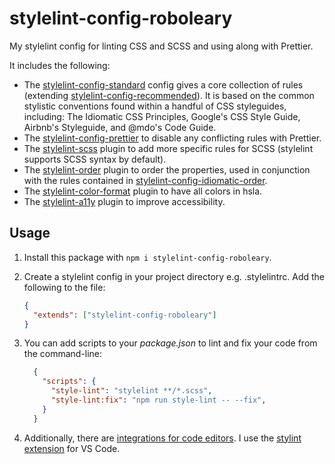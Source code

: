 # stylelint-config-roboleary

My stylelint config for linting CSS and SCSS and using along with Prettier.

It includes the following:
- The [stylelint-config-standard](https://github.com/stylelint/stylelint-config-standard) config gives a core collection of rules (extending [stylelint-config-recommended](https://github.com/stylelint/stylelint-config-recommended)). It is based on the common stylistic conventions found within a handful of CSS styleguides, including: The Idiomatic CSS Principles, Google's CSS Style Guide, Airbnb's Styleguide, and @mdo's Code Guide.
- The [stylelint-config-prettier](https://github.com/prettier/stylelint-config-prettier) to disable any conflicting rules with Prettier.
- The [stylelint-scss](https://github.com/kristerkari/stylelint-scss) plugin to add more specific rules for SCSS (stylelint supports SCSS syntax by default).
- The [stylelint-order](https://github.com/hudochenkov/stylelint-order) plugin to order the properties, used in conjunction with the rules contained in [stylelint-config-idiomatic-order](https://github.com/ream88/stylelint-config-idiomatic-order).
- The [stylelint-color-format](https://github.com/filipekiss/stylelint-color-format) plugin to have all colors in hsla.
- The [stylelint-a11y](https://github.com/YozhikM/stylelint-a11y) plugin to improve accessibility.

## Usage

1. Install this package with `npm i stylelint-config-roboleary`.
1. Create a stylelint config in your project directory e.g. .stylelintrc. Add the following to the file:

	```json
    {
      "extends": ["stylelint-config-roboleary"]
    }
	```

1. You can add scripts to your _package.json_ to lint and fix your code from the command-line:

   ```json
	 {
       "scripts": {
         "style-lint": "stylelint **/*.scss",
         "style-lint:fix": "npm run style-lint -- --fix",
       }
	 }
   ```

1. Additionally, there are [integrations for code editors](https://stylelint.io/user-guide/integrations/editor). I use the [stylint extension](https://marketplace.visualstudio.com/items?itemName=stylelint.vscode-stylelint) for VS Code.
